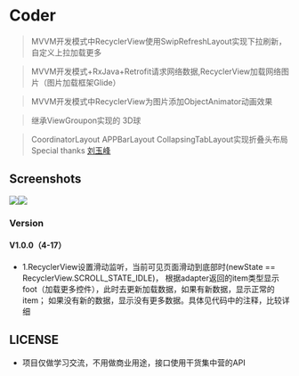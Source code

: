 # Coder

> MVVM开发模式中RecyclerView使用SwipRefreshLayout实现下拉刷新，自定义上拉加载更多

> MVVM开发模式+RxJava+Retrofit请求网络数据,RecyclerView加载网络图片（图片加载框架Glide）

> MVVM开发模式中RecyclerView为图片添加ObjectAnimator动画效果

> 继承ViewGroupon实现的 3D球

> CoordinatorLayout APPBarLayout CollapsingTabLayout实现折叠头布局 Special thanks [刘玉峰](https://github.com/CPUdream)

## Screenshots

![](https://github.com/CoderGuoy/RecyclerView/blob/master/screenshots/sample_recyclerview.gif)![](https://github.com/CoderGuoy/RecyclerView/blob/master/screenshots/image_recyclerview.gif)


### Version

#### V1.0.0（4-17）

 - 1.RecyclerView设置滑动监听，当前可见页面滑动到底部时(newState == RecyclerView.SCROLL_STATE_IDLE)，
 根据adapter返回的item类型显示foot（加载更多控件），此时去更新加载数据，如果有新数据，显示正常的item；
 如果没有新的数据，显示没有更多数据。具体见代码中的注释，比较详细

## LICENSE
 - 项目仅做学习交流，不用做商业用途，接口使用干货集中营的API
